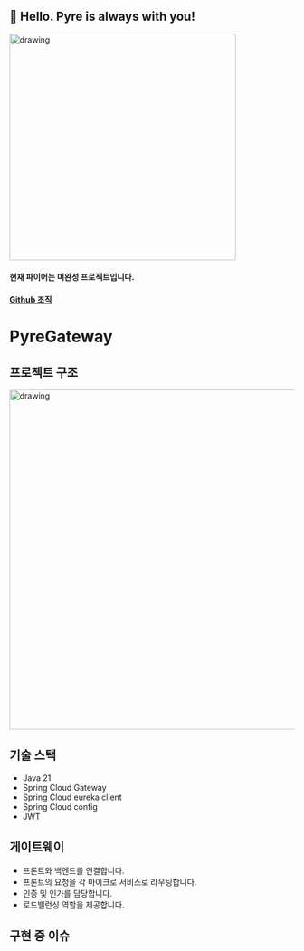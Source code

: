 ## 🙌 Hello. Pyre is always with you!
<img src="https://cdn.discordapp.com/attachments/1214849763745202176/1214850895133679616/pyre.png?ex=65fa9d10&is=65e82810&hm=0824d809c6b9297212831b1bcac723e24bf93b2199ffbcb665e84092034a133d&" alt="drawing" width="400"/>

#### 현재 파이어는 미완성 프로젝트입니다.
#### [Github 조직](https://github.com/Pyre-org)

# PyreGateway
## 프로젝트 구조
<img src="https://cdn.discordapp.com/attachments/393025698907947009/1219253860032450570/image.png?ex=660aa1a4&is=65f82ca4&hm=f10b1992651022e4b976fe1fbe6feeb2487b3753fa4c27770c396721af6a3280&" alt="drawing" width="600"/>

## 기술 스택
- Java 21
- Spring Cloud Gateway
- Spring Cloud eureka client
- Spring Cloud config
- JWT
  
## 게이트웨이
- 프론트와 백엔드를 연결합니다.
- 프론트의 요청을 각 마이크로 서비스로 라우팅합니다.
- 인증 및 인가를 담당합니다.
- 로드밸런싱 역할을 제공합니다.

## 구현 중 이슈
